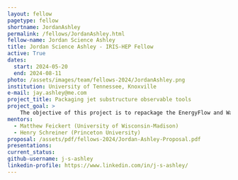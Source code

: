 ```yaml
---
layout: fellow
pagetype: fellow
shortname: JordanAshley
permalink: /fellows/JordanAshley.html
fellow-name: Jordan Science Ashley
title: Jordan Science Ashley - IRIS-HEP Fellow
active: True
dates:
  start: 2024-05-20
  end: 2024-08-11
photo: /assets/images/team/fellows-2024/JordanAshley.png
institution: University of Tennessee, Knoxville
e-mail: jay.ashley@me.com
project_title: Packaging jet substructure observable tools
project_goal: >
    The objective of this project is to repackage the EnergyFlow and Wasserstein tools for modern PyPI and conda-forge.
mentors:
  - Matthew Feickert (University of Wisconsin-Madison)
  - Henry Schreiner (Princeton University)
proposal: /assets/pdf/fellows-2024/Jordan-Ashley-Proposal.pdf
presentations: 
current_status: 
github-username: j-s-ashley
linkedin-profile: https://www.linkedin.com/in/j-s-ashley/
---
```

